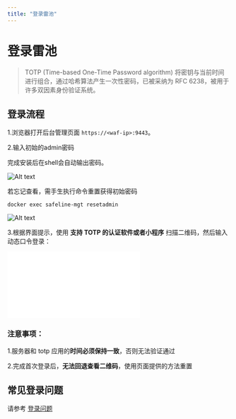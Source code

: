 ```yaml
---
title: "登录雷池"
---
```


# 登录雷池

> TOTP (Time-based One-Time Password algorithm) 将密钥与当前时间进行组合，通过哈希算法产生一次性密码，已被采纳为 RFC 6238，被用于许多双因素身份验证系统。

## 登录流程

1.浏览器打开后台管理页面 `https://<waf-ip>:9443`。

2.输入初始的admin密码

完成安装后在shell会自动输出密码。

![Alt text](/images/docs/guide_config/login_1.png)

若忘记查看，需手生执行命令重置获得初始密码

`docker exec safeline-mgt resetadmin`

![Alt text](/images/docs/guide_config/login_2.png)

3.根据界面提示，使用 **支持 TOTP 的认证软件或者小程序** 扫描二维码，然后输入动态口令登录：

<iframe src="//player.bilibili.com/player.html?aid=748637002&bvid=BV1wC4y177zN&cid=1339420830&p=1&autoplay=0" scrolling="no" border="0" frameBorder="no" framespacing="0" allowFullScreen='{true}'
style={{ width: '100%', height: '350px' }}
></iframe>

### 注意事项：

1.服务器和 totp 应用的**时间必须保持一致**，否则无法验证通过

2.完成首次登录后，**无法回退查看二维码**，使用页面提供的方法重置

## 常见登录问题

请参考 [登录问题](/faq/login)
